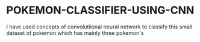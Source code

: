 # POKEMON-CLASSIFIER-USING-CNN
I have  used concepts of convolutiional neural network to classify this small dataset of pokemon which has mainly three pokemon's 
